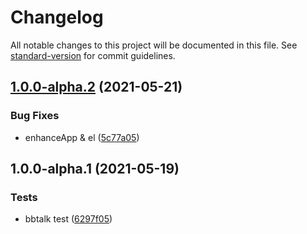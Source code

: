 # Changelog

All notable changes to this project will be documented in this file. See [standard-version](https://github.com/conventional-changelog/standard-version) for commit guidelines.

## [1.0.0-alpha.2](https://github.com/Zolyn/vuepress-plugin-bbtalk/compare/v1.0.0-alpha.1...v1.0.0-alpha.2) (2021-05-21)


### Bug Fixes

* enhanceApp & el ([5c77a05](https://github.com/Zolyn/vuepress-plugin-bbtalk/commit/5c77a05a9e9b5508a80b76fa27dc140c6861e2f0))

## 1.0.0-alpha.1 (2021-05-19)


### Tests

* bbtalk test ([6297f05](https://github.com/Zolyn/vuepress-plugin-bbtalk/commit/6297f05804c13eced347774c895785f3aa4757c4))
